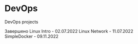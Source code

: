 # DevOps
DevOps projects

Завершено
Linux Intro - 02.07.2022
Linux Network - 11.07.2022
SimpleDocker - 09.11.2022
